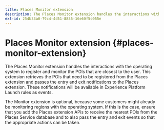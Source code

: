 ```yaml
---
title: Places Monitor extension
description: The Places Monitor extension handles the interactions with the operating system to register and monitor the POIs that are closest to the user.
exl-id: 254b33a0-79c4-4d51-8835-16e60f5c055e
---
```

# Places Monitor extension {#places-monitor-extension}

The Places Monitor extension handles the interactions with the operating system to register and monitor the POIs that are closest to the user. This extension retrieves the POIs that need to be registered from the Places extension and passes the entry and exit notifications to the Places extension. These notifications will be available in Experience Platform Launch rules as events.

The Monitor extension is optional, because some customers might already be monitoring regions with the operating system. If this is the case, ensure that you add the Places extension APIs to receive the nearest POIs from the Places Service database and to also pass the entry and exit events so that the appropriate actions can be taken.
